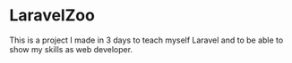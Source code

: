# LaravelZoo
This is a project I made in 3 days to teach myself Laravel and to be able to show my skills as web developer.
